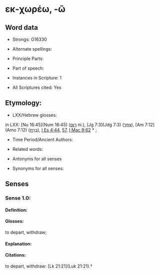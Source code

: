 # εκ-χωρέω, -ῶ 

<!-- Status: S2=NeedsEdits -->
<!-- Lexica used for edits:   -->

## Word data

* Strongs: G16330

* Alternate spellings:



* Principle Parts: 


* Part of speech: 


* Instances in Scripture: 1

* All Scriptures cited: Yes

## Etymology: 


* LXX/Hebrew glosses: 

in LXX: [Nu 16:45](Num 16:45) ([רוּם](//en-uhl/H7311) ni.), [Jg 7:3](Jdg 7:3) ([צָפַר](//en-uhl/H6852)), [Am 7:12](Amo 7:12) ([בָּרַח](//en-uhl/H1272)), [I Es 4:44](1Esd.4.44), [57](1Esd.4.57), [I Mac 9:62](1Macc.9.62) * ;

* Time Period/Ancient Authors: 


* Related words: 

* Antonyms for all senses

* Synonyms for all senses: 


## Senses 


### Sense  1.0: 

#### Definition: 

#### Glosses: 

to depart, withdraw; 

#### Explanation: 


#### Citations: 

to depart, withdraw: [Lk 21:21](Luk 21:21).†
